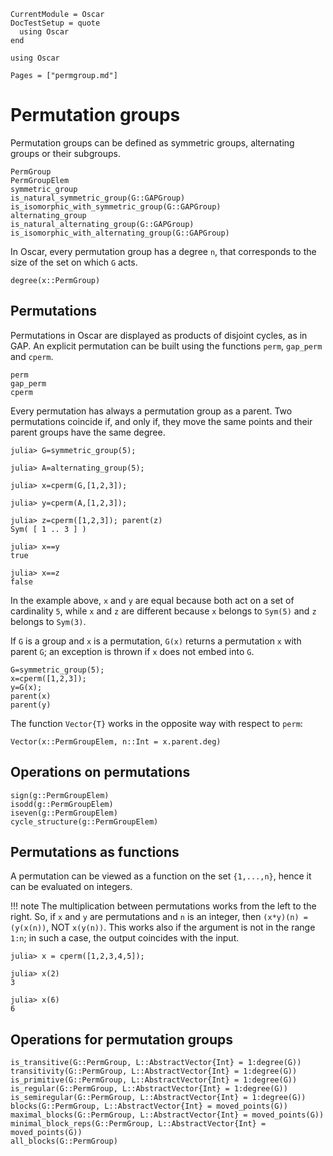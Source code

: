 ```@meta
CurrentModule = Oscar
DocTestSetup = quote
  using Oscar
end
```

```@setup oscar
using Oscar
```

```@contents
Pages = ["permgroup.md"]
```

# Permutation groups

Permutation groups can be defined as symmetric groups, alternating groups or their subgroups.

```@docs
PermGroup
PermGroupElem
symmetric_group
is_natural_symmetric_group(G::GAPGroup)
is_isomorphic_with_symmetric_group(G::GAPGroup)
alternating_group
is_natural_alternating_group(G::GAPGroup)
is_isomorphic_with_alternating_group(G::GAPGroup)
```

In Oscar, every permutation group has a degree `n`, that corresponds to the size of the set on which `G` acts.

```@docs
degree(x::PermGroup)
```

## Permutations

Permutations in Oscar are displayed as products of disjoint cycles, as in GAP. An explicit permutation can be built using the functions `perm`, `gap_perm` and `cperm`.

```@docs
perm
gap_perm
cperm
```

Every permutation has always a permutation group as a parent. Two permutations coincide if, and only if, they move the same points and their parent groups have the same degree.
```jldoctest
julia> G=symmetric_group(5);

julia> A=alternating_group(5);

julia> x=cperm(G,[1,2,3]);

julia> y=cperm(A,[1,2,3]);

julia> z=cperm([1,2,3]); parent(z)
Sym( [ 1 .. 3 ] )

julia> x==y
true

julia> x==z
false
```
In the example above, `x` and `y` are equal because both act on a set of cardinality `5`, while `x` and `z` are different because `x` belongs to `Sym(5)` and `z` belongs to `Sym(3)`.

If `G` is a group and `x` is a permutation,
`G(x)` returns a permutation `x` with parent `G`;
an exception is thrown if `x` does not embed into `G`.
```@repl oscar
G=symmetric_group(5);
x=cperm([1,2,3]);
y=G(x);
parent(x)
parent(y)
```

The function `Vector{T}` works in the opposite way with respect to `perm`:
```@docs
Vector(x::PermGroupElem, n::Int = x.parent.deg)
```

## Operations on permutations

```@docs
sign(g::PermGroupElem)
isodd(g::PermGroupElem)
iseven(g::PermGroupElem)
cycle_structure(g::PermGroupElem)
```

## Permutations as functions
A permutation can be viewed as a function on the set `{1,...,n}`, hence it can be evaluated on integers.

!!! note
    The multiplication between permutations works from the left to the right. So, if `x` and `y` are permutations and `n` is an integer, then `(x*y)(n) = (y(x(n))`, NOT `x(y(n))`.
    This works also if the argument is not in the range `1:n`; in such a case, the output coincides with the input.

```jldoctest
julia> x = cperm([1,2,3,4,5]);

julia> x(2)
3

julia> x(6)
6
```

## Operations for permutation groups

```@docs
is_transitive(G::PermGroup, L::AbstractVector{Int} = 1:degree(G))
transitivity(G::PermGroup, L::AbstractVector{Int} = 1:degree(G))
is_primitive(G::PermGroup, L::AbstractVector{Int} = 1:degree(G))
is_regular(G::PermGroup, L::AbstractVector{Int} = 1:degree(G))
is_semiregular(G::PermGroup, L::AbstractVector{Int} = 1:degree(G))
blocks(G::PermGroup, L::AbstractVector{Int} = moved_points(G))
maximal_blocks(G::PermGroup, L::AbstractVector{Int} = moved_points(G))
minimal_block_reps(G::PermGroup, L::AbstractVector{Int} = moved_points(G))
all_blocks(G::PermGroup)
```
